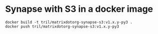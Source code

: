 # Synapse with S3 in a docker image

```
docker build -t tril/matrixdotorg-synapse-s3:v1.x.y-py3 .
docker push tril/matrixdotorg-synapse-s3:v1.x.y-py3
```

